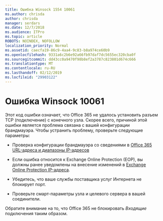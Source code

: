 ```yaml
---
title: Ошибка Winsock 1554 10061
ms.author: chrisda
author: chrisda
manager: serdars
ms.date: 12/7/2018
ms.audience: ITPro
ms.topic: article
ROBOTS: NOINDEX, NOFOLLOW
localization_priority: Normal
ms.assetid: caecfa19-86c9-4aa4-9c83-b8a974ce60b9
ms.openlocfilehash: 9331a6c2b6e92a66fb97daf7dc5655ec320cba0f
ms.sourcegitcommit: dd43cc0a9470f98b8ef2a3787c823801d674c666
ms.translationtype: MT
ms.contentlocale: ru-RU
ms.lasthandoff: 02/12/2019
ms.locfileid: "29903122"
---
```

# <a name="winsock-error-10061"></a>Ошибка Winsock 10061

Этот код ошибки означает, что Office 365 не удалось установить разъем TCP (подключение) с конечного узла. Скорее всего, причиной этой ошибки является проблема связана с вашей конфигурации брандмауэра. Чтобы устранить проблему, проверьте следующие параметры:
  
- Проверка конфигурации брандмауэра со сведениями в [Office 365 URL-адреса и диапазоны IP-адресов](https://docs.microsoft.com/office365/enterprise/urls-and-ip-address-ranges)
    
- Если ошибка относится к Exchange Online Protection (EOP), вы должны ранее уведомлены на внесение изменений в [Exchange Online Protection IP-адреса](https://docs.microsoft.com/office365/SecurityCompliance/eop/exchange-online-protection-ip-addresses).
    
- Убедитесь, что ваше службы поставщика услуг Интернета не блокирует порт.
    
- Проверьте смарт-параметры узла и целевого сервера в вашей соединители.
    
Обратите внимание на то, что Office 365 не блокировать *Входящие* подключения таким образом. 
  

